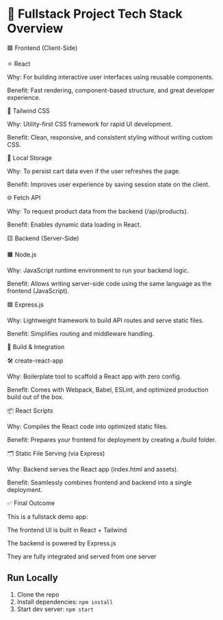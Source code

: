 # 🔧 Fullstack Project Tech Stack Overview

🟩 Frontend (Client-Side)

⚛️ React

Why: For building interactive user interfaces using reusable components.

Benefit: Fast rendering, component-based structure, and great developer experience.

🎨 Tailwind CSS

Why: Utility-first CSS framework for rapid UI development.

Benefit: Clean, responsive, and consistent styling without writing custom CSS.

🛒 Local Storage

Why: To persist cart data even if the user refreshes the page.

Benefit: Improves user experience by saving session state on the client.

🌐 Fetch API

Why: To request product data from the backend (/api/products).

Benefit: Enables dynamic data loading in React.

🟨 Backend (Server-Side)

🟧 Node.js

Why: JavaScript runtime environment to run your backend logic.

Benefit: Allows writing server-side code using the same language as the frontend (JavaScript).

🟦 Express.js

Why: Lightweight framework to build API routes and serve static files.

Benefit: Simplifies routing and middleware handling.

🧱 Build & Integration

🛠️ create-react-app

Why: Boilerplate tool to scaffold a React app with zero config.

Benefit: Comes with Webpack, Babel, ESLint, and optimized production build out of the box.

📦 React Scripts

Why: Compiles the React code into optimized static files.

Benefit: Prepares your frontend for deployment by creating a /build folder.

🗂️ Static File Serving (via Express)

Why: Backend serves the React app (index.html and assets).

Benefit: Seamlessly combines frontend and backend into a single deployment.

✅ Final Outcome

This is a fullstack demo app:

The frontend UI is built in React + Tailwind

The backend is powered by Express.js

They are fully integrated and served from one server 

## Run Locally
1. Clone the repo
2. Install dependencies: `npm install`
3. Start dev server: `npm start`


